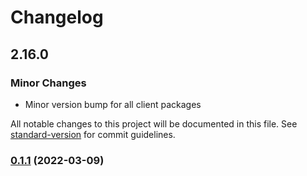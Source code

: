 # Changelog

## 2.16.0

### Minor Changes

- Minor version bump for all client packages

All notable changes to this project will be documented in this file. See [standard-version](https://github.com/conventional-changelog/standard-version) for commit guidelines.

### [0.1.1](https://github.com/epilot-dev/sdk-js/compare/v1.0.0...v0.1.1) (2022-03-09)

